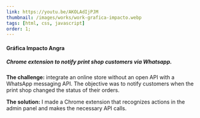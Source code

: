 ```yaml
---
link: https://youtu.be/AKOLAdIjPJM
thumbnail: /images/works/work-grafica-impacto.webp
tags: [html, css, javascript]
order: 1;
---
```

#### Gráfica Impacto Angra
##### Chrome extension to notify print shop customers via Whatsapp.
**The challenge:** integrate an online store without an open API with a WhatsApp messaging API. The objective was to notify customers when the print shop changed the status of their orders.

**The solution:** I made a Chrome extension that recognizes actions in the admin panel and makes the necessary API calls.